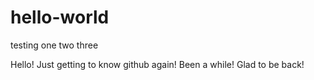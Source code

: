 # hello-world
testing one two three

Hello! Just getting to know github again! Been a while! Glad to be back!
